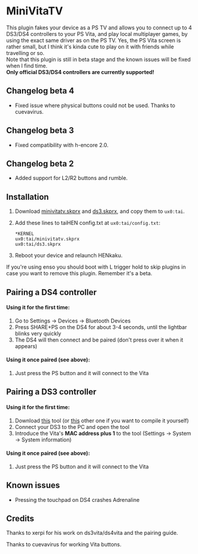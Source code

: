 # MiniVitaTV

This plugin fakes your device as a PS TV and allows you to connect up to 4 DS3/DS4 controllers to your PS Vita, and play local multiplayer games, by using the exact same driver as on the PS TV. Yes, the PS Vita screen is rather small, but I think it's kinda cute to play on it with friends while travelling or so.  
Note that this plugin is still in beta stage and the known issues will be fixed when I find time.  
**Only official DS3/DS4 controllers are currently supported!**

## Changelog beta 4
- Fixed issue where physical buttons could not be used. Thanks to cuevavirus.

## Changelog beta 3
- Fixed compatibility with h-encore 2.0.

## Changelog beta 2
- Added support for L2/R2 buttons and rumble.

## Installation

1. Download [minivitatv.skprx](https://github.com/TheOfficialFloW/MiniVitaTV/releases/download/v0.4/minivitatv.skprx) and [ds3.skprx](https://github.com/TheOfficialFloW/MiniVitaTV/releases/download/v0.4/ds3.skprx), and copy them to `ux0:tai`.

2. Add these lines to taiHEN config.txt at `ux0:tai/config.txt`:

   ```
   *KERNEL
   ux0:tai/minivitatv.skprx
   ux0:tai/ds3.skprx
   ```

3. Reboot your device and relaunch HENkaku.

If you're using enso you should boot with L trigger hold to skip plugins in case you want to remove this plugin. Remember it's a beta.

## Pairing a DS4 controller

#### Using it for the first time:

1. Go to Settings → Devices → Bluetooth Devices
2. Press SHARE+PS on the DS4 for about 3-4 seconds, until the lightbar blinks very quickly
3. The DS4 will then connect and be paired (don't press over it when it appears)

#### Using it once paired (see above):

1. Just press the PS button and it will connect to the Vita

## Pairing a DS3 controller

#### Using it for the first time:

1. Download [this](http://dancingpixelstudios.com/sixaxis-controller/sixaxispairtool/) tool (or [this](https://help.ubuntu.com/community/Sixaxis?action=AttachFile&do=get&target=sixpair.c) other one if you want to compile it yourself)
2. Connect your DS3 to the PC and open the tool
3. Introduce the Vita's **MAC address plus 1** to the tool (Settings → System → System information)

#### Using it once paired (see above):
1. Just press the PS button and it will connect to the Vita

## Known issues

- Pressing the touchpad on DS4 crashes Adrenaline

## Credits

Thanks to xerpi for his work on ds3vita/ds4vita and the pairing guide.

Thanks to cuevavirus for working Vita buttons.
